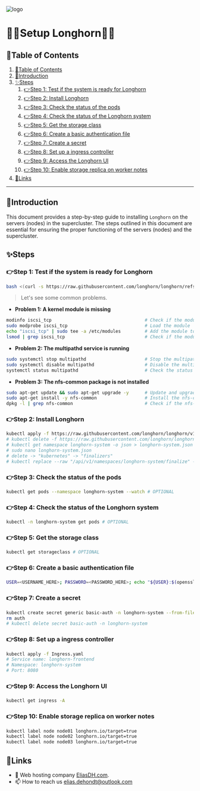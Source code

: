 ![logo](https://eliasdh.com/assets/media/images/logo-github.png)
# 💙🤍Setup Longhorn🤍💙

## 📘Table of Contents

1. [📘Table of Contents](#📘table-of-contents)
2. [🖖Introduction](#🖖introduction)
3. [✨Steps](#✨steps)
    1. [👉Step 1: Test if the system is ready for Longhorn](#👉step-1-test-if-the-system-is-ready-for-longhorn)
    2. [👉Step 2: Install Longhorn](#👉step-2-install-longhorn)
    3. [👉Step 3: Check the status of the pods](#👉step-3-check-the-status-of-the-pods)
    4. [👉Step 4: Check the status of the Longhorn system](#👉step-4-check-the-status-of-the-longhorn-system)
    5. [👉Step 5: Get the storage class](#👉step-5-get-the-storage-class)
    6. [👉Step 6: Create a basic authentication file](#👉step-6-create-a-basic-authentication-file)
    7. [👉Step 7: Create a secret](#👉step-7-create-a-secret)
    8. [👉Step 8: Set up a ingress controller](#👉step-8-set-up-a-ingress-controller)
    9. [👉Step 9: Access the Longhorn UI](#👉step-9-access-the-longhorn-ui)
    10. [👉Step 10: Enable storage replica on worker notes](#👉step-10-enable-storage-replica-on-worker-notes)
4. [🔗Links](#🔗links)

---

## 🖖Introduction

This document provides a step-by-step guide to installing `Longhorn` on the servers (nodes) in the supercluster. The steps outlined in this document are essential for ensuring the proper functioning of the servers (nodes) and the supercluster.

## ✨Steps

### 👉Step 1: Test if the system is ready for Longhorn

```bash
bash <(curl -s https://raw.githubusercontent.com/longhorn/longhorn/refs/tags/v1.7.2/scripts/environment_check.sh)
```

> Let's see some common problems.

- **Problem 1: A kernel module is missing**
```bash
modinfo iscsi_tcp                                   # Check if the module is available
sudo modprobe iscsi_tcp                             # Load the module
echo "iscsi_tcp" | sudo tee -a /etc/modules         # Add the module to the list of modules to load at boot
lsmod | grep iscsi_tcp                              # Check if the module is loaded
```

- **Problem 2: The multipathd service is running**
```bash
sudo systemctl stop multipathd                      # Stop the multipathd service
sudo systemctl disable multipathd                   # Disable the multipathd service
systemctl status multipathd                         # Check the status of the multipathd service
```

- **Problem 3: The nfs-common package is not installed**
```bash
sudo apt-get update && sudo apt-get upgrade -y      # Update and upgrade the system
sudo apt-get install -y nfs-common                  # Install the nfs-common package
dpkg -l | grep nfs-common                           # Check if the nfs-common package is installed
```

### 👉Step 2: Install Longhorn

```bash
kubectl apply -f https://raw.githubusercontent.com/longhorn/longhorn/v1.7.2/deploy/longhorn.yaml
# kubectl delete -f https://raw.githubusercontent.com/longhorn/longhorn/v1.7.2/deploy/longhorn.yaml
# kubectl get namespace longhorn-system -o json > longhorn-system.json
# sudo nano longhorn-system.json
# delete -> "kubernetes" -> "finalizers"
# kubectl replace --raw "/api/v1/namespaces/longhorn-system/finalize" -f longhorn-system.json
```

### 👉Step 3: Check the status of the pods

```bash
kubectl get pods --namespace longhorn-system --watch # OPTIONAL
```

### 👉Step 4: Check the status of the Longhorn system

```bash
kubectl -n longhorn-system get pods # OPTIONAL
```

### 👉Step 5: Get the storage class

```bash
kubectl get storageclass # OPTIONAL
```

### 👉Step 6: Create a basic authentication file

```bash
USER=<USERNAME_HERE>; PASSWORD=<PASSWORD_HERE>; echo "${USER}:$(openssl passwd -stdin -apr1 <<< ${PASSWORD})" >> auth
```

### 👉Step 7: Create a secret

```bash
kubectl create secret generic basic-auth -n longhorn-system --from-file=auth
rm auth
# kubectl delete secret basic-auth -n longhorn-system
```

### 👉Step 8: Set up a ingress controller

```bash
kubectl apply -f Ingress.yaml
# Service name: longhorn-frontend
# Namespace: longhorn-system
# Port: 8080
```

### 👉Step 9: Access the Longhorn UI

```bash
kubectl get ingress -A
```

### 👉Step 10: Enable storage replica on worker notes

```bash
kubectl label node node01 longhorn.io/target=true
kubectl label node node02 longhorn.io/target=true
kubectl label node node03 longhorn.io/target=true
```


## 🔗Links
- 👯 Web hosting company [EliasDH.com](https://eliasdh.com).
- 📫 How to reach us elias.dehondt@outlook.com